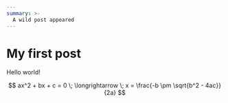 ```yaml
---
summary: >-
  A wild post appeared
---
```


# My first post

Hello world!

$$
ax^2 + bx + c = 0 \; \longrightarrow \; x = \frac{-b \pm \sqrt{b^2 - 4ac}}{2a}
$$
